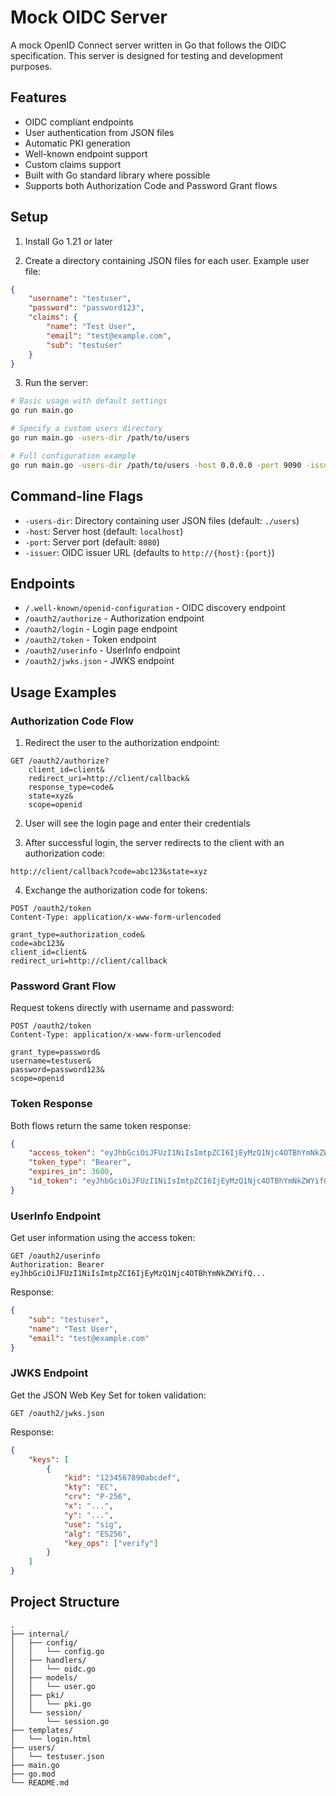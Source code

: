 # Mock OIDC Server

A mock OpenID Connect server written in Go that follows the OIDC specification. This server is designed for testing and development purposes.

## Features

- OIDC compliant endpoints
- User authentication from JSON files
- Automatic PKI generation
- Well-known endpoint support
- Custom claims support
- Built with Go standard library where possible
- Supports both Authorization Code and Password Grant flows

## Setup

1. Install Go 1.21 or later

2. Create a directory containing JSON files for each user. Example user file:
```json
{
    "username": "testuser",
    "password": "password123",
    "claims": {
        "name": "Test User",
        "email": "test@example.com",
        "sub": "testuser"
    }
}
```

3. Run the server:
```bash
# Basic usage with default settings
go run main.go

# Specify a custom users directory
go run main.go -users-dir /path/to/users

# Full configuration example
go run main.go -users-dir /path/to/users -host 0.0.0.0 -port 9090 -issuer http://my-issuer.com
```

## Command-line Flags

- `-users-dir`: Directory containing user JSON files (default: `./users`)
- `-host`: Server host (default: `localhost`)
- `-port`: Server port (default: `8080`)
- `-issuer`: OIDC issuer URL (defaults to `http://{host}:{port}`)

## Endpoints

- `/.well-known/openid-configuration` - OIDC discovery endpoint
- `/oauth2/authorize` - Authorization endpoint
- `/oauth2/login` - Login page endpoint
- `/oauth2/token` - Token endpoint
- `/oauth2/userinfo` - UserInfo endpoint
- `/oauth2/jwks.json` - JWKS endpoint

## Usage Examples

### Authorization Code Flow

1. Redirect the user to the authorization endpoint:
```
GET /oauth2/authorize?
    client_id=client&
    redirect_uri=http://client/callback&
    response_type=code&
    state=xyz&
    scope=openid
```

2. User will see the login page and enter their credentials

3. After successful login, the server redirects to the client with an authorization code:
```
http://client/callback?code=abc123&state=xyz
```

4. Exchange the authorization code for tokens:
```
POST /oauth2/token
Content-Type: application/x-www-form-urlencoded

grant_type=authorization_code&
code=abc123&
client_id=client&
redirect_uri=http://client/callback
```

### Password Grant Flow

Request tokens directly with username and password:
```
POST /oauth2/token
Content-Type: application/x-www-form-urlencoded

grant_type=password&
username=testuser&
password=password123&
scope=openid
```

### Token Response

Both flows return the same token response:
```json
{
    "access_token": "eyJhbGciOiJFUzI1NiIsImtpZCI6IjEyMzQ1Njc4OTBhYmNkZWYifQ...",
    "token_type": "Bearer",
    "expires_in": 3600,
    "id_token": "eyJhbGciOiJFUzI1NiIsImtpZCI6IjEyMzQ1Njc4OTBhYmNkZWYifQ..."
}
```

### UserInfo Endpoint

Get user information using the access token:
```
GET /oauth2/userinfo
Authorization: Bearer eyJhbGciOiJFUzI1NiIsImtpZCI6IjEyMzQ1Njc4OTBhYmNkZWYifQ...
```

Response:
```json
{
    "sub": "testuser",
    "name": "Test User",
    "email": "test@example.com"
}
```

### JWKS Endpoint

Get the JSON Web Key Set for token validation:
```
GET /oauth2/jwks.json
```

Response:
```json
{
    "keys": [
        {
            "kid": "1234567890abcdef",
            "kty": "EC",
            "crv": "P-256",
            "x": "...",
            "y": "...",
            "use": "sig",
            "alg": "ES256",
            "key_ops": ["verify"]
        }
    ]
}
```

## Project Structure

```
.
├── internal/
│   ├── config/
│   │   └── config.go
│   ├── handlers/
│   │   └── oidc.go
│   ├── models/
│   │   └── user.go
│   ├── pki/
│   │   └── pki.go
│   └── session/
│       └── session.go
├── templates/
│   └── login.html
├── users/
│   └── testuser.json
├── main.go
├── go.mod
└── README.md
``` 
